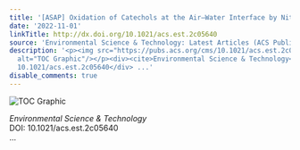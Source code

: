 ```yaml
---
title: '[ASAP] Oxidation of Catechols at the Air–Water Interface by Nitrate Radicals'
date: '2022-11-01'
linkTitle: http://dx.doi.org/10.1021/acs.est.2c05640
source: 'Environmental Science & Technology: Latest Articles (ACS Publications)'
description: '<p><img src="https://pubs.acs.org/cms/10.1021/acs.est.2c05640/asset/images/medium/es2c05640_0008.gif"
  alt="TOC Graphic"/></p><div><cite>Environmental Science & Technology</cite></div><div>DOI:
  10.1021/acs.est.2c05640</div> ...'
disable_comments: true
---
```

<p><img src="https://pubs.acs.org/cms/10.1021/acs.est.2c05640/asset/images/medium/es2c05640_0008.gif" alt="TOC Graphic"/></p><div><cite>Environmental Science & Technology</cite></div><div>DOI: 10.1021/acs.est.2c05640</div> ...